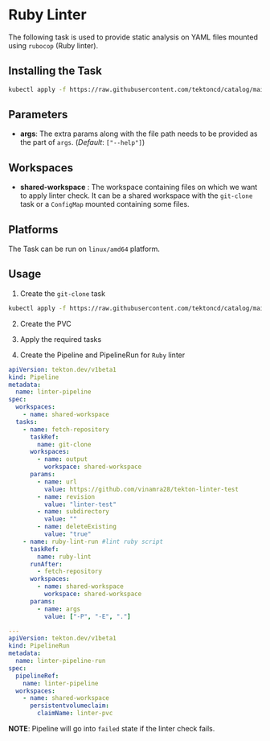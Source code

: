 # Ruby Linter

The following task is used to provide static analysis on YAML files mounted using `rubocop` (Ruby linter).

## Installing the Task

```bash
kubectl apply -f https://raw.githubusercontent.com/tektoncd/catalog/main/task/ruby-lint/0.1/ruby-lint.yaml
```

## Parameters

- **args**: The extra params along with the file path needs to be provided as the part of `args`. (_Default_: `["--help"]`)

## Workspaces

- **shared-workspace** : The workspace containing files on which we want to apply linter check. It can be a shared workspace with the `git-clone` task or a `ConfigMap` mounted containing some files.

## Platforms

The Task can be run on `linux/amd64` platform.

## Usage

1. Create the `git-clone` task

```bash
kubectl apply -f https://raw.githubusercontent.com/tektoncd/catalog/main/task/git-clone/0.1/git-clone.yaml
```

2. Create the PVC
3. Apply the required tasks

4. Create the Pipeline and PipelineRun for `Ruby` linter

```yaml
apiVersion: tekton.dev/v1beta1
kind: Pipeline
metadata:
  name: linter-pipeline
spec:
  workspaces:
    - name: shared-workspace
  tasks:
    - name: fetch-repository
      taskRef:
        name: git-clone
      workspaces:
        - name: output
          workspace: shared-workspace
      params:
        - name: url
          value: https://github.com/vinamra28/tekton-linter-test
        - name: revision
          value: "linter-test"
        - name: subdirectory
          value: ""
        - name: deleteExisting
          value: "true"
    - name: ruby-lint-run #lint ruby script
      taskRef:
        name: ruby-lint
      runAfter:
        - fetch-repository
      workspaces:
        - name: shared-workspace
          workspace: shared-workspace
      params:
        - name: args
          value: ["-P", "-E", "."]

---
apiVersion: tekton.dev/v1beta1
kind: PipelineRun
metadata:
  name: linter-pipeline-run
spec:
  pipelineRef:
    name: linter-pipeline
  workspaces:
    - name: shared-workspace
      persistentvolumeclaim:
        claimName: linter-pvc
```

**NOTE**: Pipeline will go into `failed` state if the linter check fails.
